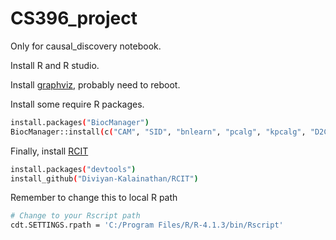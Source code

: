 # CS396_project

Only for causal_discovery notebook.

Install R and R studio.

Install [graphviz](https://breakdance.github.io/breakdance/), probably need to reboot.

Install some require R packages.
```sh
install.packages("BiocManager")
BiocManager::install(c("CAM", "SID", "bnlearn", "pcalg", "kpcalg", "D2C"))
```

Finally, install [RCIT](https://github.com/Diviyan-Kalainathan/RCIT)

```sh
install.packages("devtools")
install_github("Diviyan-Kalainathan/RCIT")
```
Remember to change this to local R path
```sh
# Change to your Rscript path
cdt.SETTINGS.rpath = 'C:/Program Files/R/R-4.1.3/bin/Rscript'
```
